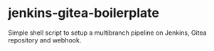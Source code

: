 # jenkins-gitea-boilerplate
Simple shell script to setup a multibranch pipeline on Jenkins, Gitea repository and webhook.
